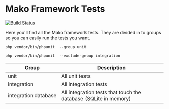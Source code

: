 # Mako Framework Tests

[![Build Status](http://img.shields.io/travis/mako-framework/framework/master.svg?style=flat)](http://img.shields.io/travis/mako-framework/framework.svg?style=flat)

Here you'll find all the Mako framework tests. They are divided in to groups so you can easily run the tests you want.

	php vendor/bin/phpunit  --group unit

	php vendor/bin/phpunit  --exclude-group integration

| Group                | Description                                                           |
|----------------------|-----------------------------------------------------------------------|
| unit                 | All unit tests                                                        |
| integration          | All integration tests                                                 |
| integration:database | All integration tests that touch the database (SQLite in memory)      |
